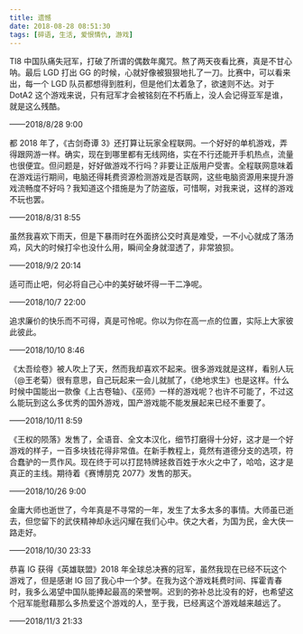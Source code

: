 ```yaml
---
title: 遗憾
date: 2018-08-28 08:51:30
tags: [碎语, 生活, 爱恨情仇, 游戏]
---
```


TI8 中国队痛失冠军，打破了所谓的偶数年魔咒。熬了两天夜看比赛，真是不甘心呐。最后 LGD 打出 GG 的时候，心就好像被狠狠地扎了一刀。比赛中，可以看来出，每一个 LGD 队员都想得到胜利，但是他们太着急了，欲速则不达。对于 DotA2 这个游戏来说，只有冠军才会被铭刻在不朽盾上，没人会记得亚军是谁，就是这么残酷。

——2018/8/28 9:00

都 2018 年了，《古剑奇谭 3》还打算让玩家全程联网。一个好好的单机游戏，弄得跟网游一样。确实，现在到哪里都有无线网络，实在不行还能开手机热点，流量也很便宜。但问题是，好好做游戏不行吗？非要让正版用户受害。全程联网意味着在游戏运行期间，电脑还得耗费资源检测游戏是否联网，这些电脑资源用来提升游戏流畅度不好吗？我知道这个措施是为了防盗版，可惜啊，对我来说，这样的游戏不玩也罢。

——2018/8/31 8:55

虽然我喜欢下雨天，但是下暴雨时在外面挤公交时真是难受，一不小心就成了落汤鸡，风大的时候打伞也没什么用，瞬间全身就湿透了，非常狼狈。

——2018/9/2 20:14

适可而止吧，何必将自己心中的美好破坏得一干二净呢。

——2018/10/7 22:00

追求廉价的快乐而不可得，真是可怜呢。你以为你在高一点的位置，实际上大家彼此彼此。

——2018/10/10 8:46

《太吾绘卷》被人吹上了天，然而我却喜欢不起来。很多游戏就是这样，看别人玩（@王老菊）很有意思，自己玩起来一会儿就腻了，《绝地求生》也是这样。什么时候中国能出一款像《上古卷轴》、《巫师》一样的游戏呢？也许不可能了，不过这么能玩到这么多优秀的国外游戏，国产游戏能不能发展起来已经不重要了。

——2018/10/11 8:59

《王权的陨落》发售了，全语音、全文本汉化，细节打磨得十分好，这才是一个好游戏的样子，一百多块钱花得非常值。在新手教程上，竟然有道德分支的选项，符合蠢驴的一贯作风。现在终于可以打昆特牌拯救百姓于水火之中了，哈哈，这才是真正的主线。期待着《赛博朋克 2077》发售的那天。

——2018/10/26 9:00

金庸大师也逝世了，今年真是不寻常的一年，发生了太多太多的事情。大师虽已逝去，但您留下的武侠精神却永远闪耀在我们心中。侠之大者，为国为民，金大侠一路走好。

——2018/10/30 23:33

恭喜 IG 获得《英雄联盟》2018 年全球总决赛的冠军，虽然我现在已经不玩这个游戏了，但是感谢 IG 回了我心中一个梦。在我为这个游戏耗费时间、挥霍青春时，我多么渴望中国队能捧起最高的荣誉啊。迟到的弥补总比没有的好，也希望这个冠军能慰藉那么多热爱这个游戏的人，至于我，已经离这个游戏越来越远了。

——2018/11/3 21:33

